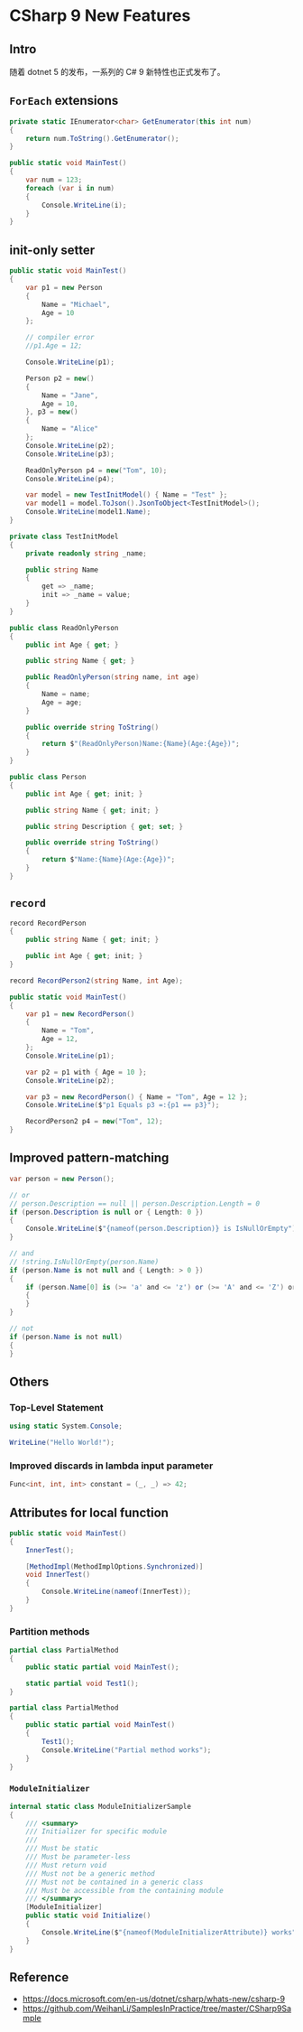 # CSharp 9 New Features

## Intro

随着 dotnet 5 的发布，一系列的 C# 9 新特性也正式发布了。

## `ForEach` extensions

``` csharp
private static IEnumerator<char> GetEnumerator(this int num)
{
    return num.ToString().GetEnumerator();
}

public static void MainTest()
{
    var num = 123;
    foreach (var i in num)
    {
        Console.WriteLine(i);
    }
}
```

## init-only setter

``` csharp
public static void MainTest()
{
    var p1 = new Person
    {
        Name = "Michael",
        Age = 10
    };

    // compiler error
    //p1.Age = 12;

    Console.WriteLine(p1);

    Person p2 = new()
    {
        Name = "Jane",
        Age = 10,
    }, p3 = new()
    {
        Name = "Alice"
    };
    Console.WriteLine(p2);
    Console.WriteLine(p3);

    ReadOnlyPerson p4 = new("Tom", 10);
    Console.WriteLine(p4);

    var model = new TestInitModel() { Name = "Test" };
    var model1 = model.ToJson().JsonToObject<TestInitModel>();
    Console.WriteLine(model1.Name);
}

private class TestInitModel
{
    private readonly string _name;

    public string Name
    {
        get => _name;
        init => _name = value;
    }
}

public class ReadOnlyPerson
{
    public int Age { get; }

    public string Name { get; }

    public ReadOnlyPerson(string name, int age)
    {
        Name = name;
        Age = age;
    }

    public override string ToString()
    {
        return $"(ReadOnlyPerson)Name:{Name}(Age:{Age})";
    }
}

public class Person
{
    public int Age { get; init; }

    public string Name { get; init; }

    public string Description { get; set; }

    public override string ToString()
    {
        return $"Name:{Name}(Age:{Age})";
    }
}
```



 ## `record`

``` csharp
record RecordPerson
{
    public string Name { get; init; }

    public int Age { get; init; }
}

record RecordPerson2(string Name, int Age);

public static void MainTest()
{
    var p1 = new RecordPerson()
    {
        Name = "Tom",
        Age = 12,
    };
    Console.WriteLine(p1);

    var p2 = p1 with { Age = 10 };
    Console.WriteLine(p2);

    var p3 = new RecordPerson() { Name = "Tom", Age = 12 };
    Console.WriteLine($"p1 Equals p3 =:{p1 == p3}");

    RecordPerson2 p4 = new("Tom", 12);
}
```



## Improved pattern-matching

``` csharp
var person = new Person();

// or
// person.Description == null || person.Description.Length = 0
if (person.Description is null or { Length: 0 })
{
    Console.WriteLine($"{nameof(person.Description)} is IsNullOrEmpty");
}

// and
// !string.IsNullOrEmpty(person.Name)
if (person.Name is not null and { Length: > 0 })
{
    if (person.Name[0] is (>= 'a' and <= 'z') or (>= 'A' and <= 'Z') or '.' or ',')
    {
    }
}

// not
if (person.Name is not null)
{
}
```



## Others

### Top-Level Statement

``` csharp
using static System.Console;

WriteLine("Hello World!");
```

### Improved discards in lambda input parameter

``` csharp
Func<int, int, int> constant = (_, _) => 42;
```

## Attributes for local function

``` csharp
public static void MainTest()
{
    InnerTest();

    [MethodImpl(MethodImplOptions.Synchronized)]
    void InnerTest()
    {
        Console.WriteLine(nameof(InnerTest));
    }
}
```

### Partition methods

``` csharp
partial class PartialMethod
{
    public static partial void MainTest();

    static partial void Test1();
}

partial class PartialMethod
{
    public static partial void MainTest()
    {
        Test1();
        Console.WriteLine("Partial method works");
    }
}
```

### `ModuleInitializer`

```csharp
internal static class ModuleInitializerSample
{
    /// <summary>
    /// Initializer for specific module
    /// 
    /// Must be static
    /// Must be parameter-less
    /// Must return void
    /// Must not be a generic method
    /// Must not be contained in a generic class
    /// Must be accessible from the containing module
    /// </summary>
    [ModuleInitializer]
    public static void Initialize()
    {
        Console.WriteLine($"{nameof(ModuleInitializerAttribute)} works");
    }
}
```
## Reference

- https://docs.microsoft.com/en-us/dotnet/csharp/whats-new/csharp-9
- https://github.com/WeihanLi/SamplesInPractice/tree/master/CSharp9Sample